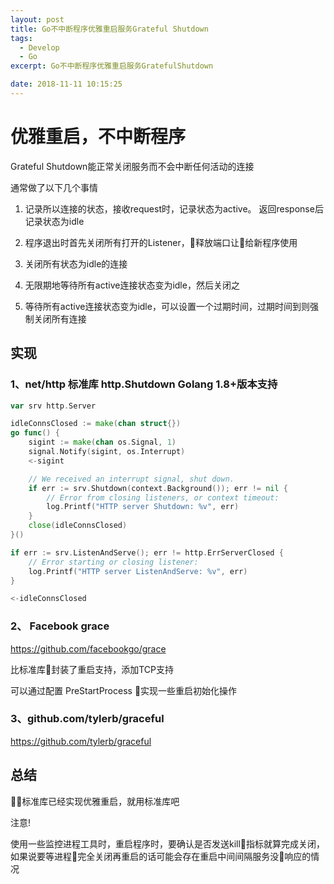 ```yaml
---
layout: post
title: Go不中断程序优雅重启服务Grateful Shutdown
tags: 
  - Develop
  - Go
excerpt: Go不中断程序优雅重启服务GratefulShutdown

date: 2018-11-11 10:15:25
---
```


# 优雅重启，不中断程序

Grateful Shutdown能正常关闭服务而不会中断任何活动的连接

通常做了以下几个事情

1. 记录所以连接的状态，接收request时，记录状态为active。 返回response后记录状态为idle

2. 程序退出时首先关闭所有打开的Listener，释放端口让给新程序使用

3. 关闭所有状态为idle的连接

4. 无限期地等待所有active连接状态变为idle，然后关闭之

5. 等待所有active连接状态变为idle，可以设置一个过期时间，过期时间到则强制关闭所有连接

## 实现

### 1、net/http 标准库 http.Shutdown Golang 1.8+版本支持

```go
var srv http.Server

idleConnsClosed := make(chan struct{})
go func() {
    sigint := make(chan os.Signal, 1)
    signal.Notify(sigint, os.Interrupt)
    <-sigint

    // We received an interrupt signal, shut down.
    if err := srv.Shutdown(context.Background()); err != nil {
        // Error from closing listeners, or context timeout:
        log.Printf("HTTP server Shutdown: %v", err)
    }
    close(idleConnsClosed)
}()

if err := srv.ListenAndServe(); err != http.ErrServerClosed {
    // Error starting or closing listener:
    log.Printf("HTTP server ListenAndServe: %v", err)
}

<-idleConnsClosed
```

### 2、 Facebook grace

<https://github.com/facebookgo/grace>

比标准库封装了重启支持，添加TCP支持

可以通过配置 PreStartProcess 实现一些重启初始化操作

### 3、github.com/tylerb/graceful

<https://github.com/tylerb/graceful>

## 总结

标准库已经实现优雅重启，就用标准库吧

注意! 

使用一些监控进程工具时，重启程序时，要确认是否发送kill指标就算完成关闭，如果说要等进程完全关闭再重启的话可能会存在重启中间间隔服务没响应的情况